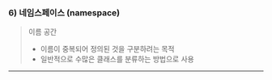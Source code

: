 ### 6) 네임스페이스 (namespace)
> 이름 공간    
> - 이름이 중복되어 정의된 것을 구분하려는 목적    
> - 일반적으로 수많은 클래스를 분류하는 방법으로 사용


****
<br>
